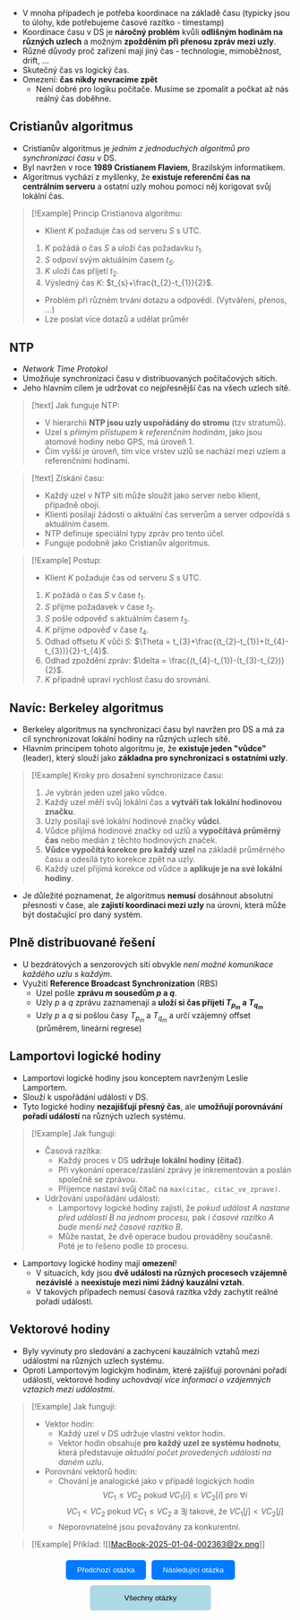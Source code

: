 - V mnoha případech je potřeba koordinace na základě času (typicky jsou to úlohy, kde potřebujeme časové razítko - timestamp)
- Koordinace času v DS je **náročný problém** kvůli **odlišným hodinám na různých uzlech** a možným **zpožděním při přenosu zpráv mezi uzly**.
- Různé důvody proč zařízení mají jiný čas - technologie, mimoběžnost, drift, ...
- Skutečný čas vs logický čas.
- Omezení: **čas nikdy nevracíme zpět**
	- Není dobré pro logiku počítače. Musíme se zpomalit a počkat až nás reálný čas doběhne.

## Cristianův algoritmus
- Cristianův algoritmus je *jedním z jednoduchých algoritmů pro synchronizaci času* v DS.
- Byl navržen v roce **1989 Cristianem Flaviem**, Brazilským informatikem.
- Algoritmus vychází z myšlenky, že **existuje referenční čas na centrálním serveru** a ostatní uzly mohou pomocí něj korigovat svůj lokální čas.

>[!Example] Princip Cristianova algoritmu:
>- Klient $K$ požaduje čas od serveru $S$ s UTC.
>1. $K$ požádá o čas $S$ a uloží čas požadavku $t_{1}$.
>2. $S$ odpoví svým aktuálním časem $t_{S}$.
>3. $K$ uloží čas přijetí $t_{2}$.
>4. Výsledný čas $K$: $t_{s}+\frac{t_{2}-t_{1}}{2}$.
>- Problém při různém trvání dotazu a odpovědi. (Vytváření, přenos, ...)
>- Lze poslat více dotazů a udělat průměr

## NTP
- *Network Time Protokol*
- Umožňuje synchronizaci času v distribuovaných počítačových sítích. 
- Jeho hlavním cílem je udržovat co nejpřesnější čas na všech uzlech sítě.

>[!text] Jak funguje NTP:
>- V hierarchii **NTP jsou uzly uspořádány do stromu** (tzv stratumů).
>- Uzel s *přímým přístupem k referenčním hodinám*, jako jsou atomové hodiny nebo GPS, má úroveň $1$.
>- Čím vyšší je úroveň, tím více vrstev uzlů se nachází mezi uzlem a referenčními hodinami.

>[!text] Získání času:
>- Každý uzel v NTP síti může sloužit jako server nebo klient, případně obojí.
>- Klienti posílají žádosti o aktuální čas serverům a server odpovídá s aktuálním časem.
>- NTP definuje speciální typy zpráv pro tento účel.
>- Funguje podobně jako Cristianův algoritmus.

>[!Example] Postup:
>- Klient $K$ požaduje čas od serveru $S$ s UTC.
>1. $K$ požádá o čas $S$ v čase $t_{1}$.
>2. $S$ přijme požadavek v čase $t_{2}$.
>3. $S$ pošle odpověď s aktuálním časem $t_{3}$.
>4. $K$ přijme odpověď v čase $t_{4}$.
>5. Odhad offsetu $K$ vůči $S$: $\Theta = t_{3}+\frac{(t_{2}-t_{1})+(t_{4}-t_{3})}{2}-t_{4}$.
>6. Odhad zpoždění zpráv: $\delta = \frac{(t_{4}-t_{1})-(t_{3}-t_{2})}{2}$.
>7. $K$ případně upraví rychlost času do srovnání.

## Navíc: Berkeley algoritmus
- Berkeley algoritmus na synchronizaci času byl navržen pro DS a má za cíl synchronizovat lokální hodiny na různých uzlech sítě.
- Hlavním principem tohoto algoritmu je, že **existuje jeden "vůdce"** (leader), který slouží jako **základna pro synchronizaci s ostatními uzly**.

>[!Example] Kroky pro dosažení synchronizace času:
>1. Je vybrán jeden uzel jako vůdce.
>2. Každý uzel měří svůj lokální čas a **vytváří tak lokální hodinovou značku**.
>3. Uzly posílají své lokální hodinové značky **vůdci**.
>4. Vůdce přijímá hodinové značky od uzlů a **vypočítává průměrný čas** nebo medián z těchto hodinových značek.
>5. **Vůdce vypočítá korekce pro každý uzel** na základě průměrného času a odesílá tyto korekce zpět na uzly.
>6. Každý uzel přijímá korekce od vůdce a **aplikuje je na své lokální hodiny**.

- Je důležité poznamenat, že algoritmus **nemusí** dosáhnout absolutní přesnosti v čase, ale **zajistí koordinaci mezi uzly** na úrovni, která může být dostačující pro daný systém.

## Plně distribuované řešení
- U bezdrátových a senzorových sítí obvykle *není možné komunikace každého uzlu s každým*.
- Využití **Reference Broadcast Synchronization** (RBS)
	- Uzel pošle **zprávu $m$ sousedům $p$ a $q$**.
	- Uzly $p$ a $q$ zprávu zaznamenají a **uloží si čas přijetí $T_{p_{m}}$ a $T_{q_{m}}$**
	- Uzly $p$ a $q$ si pošlou časy $T_{p_{m}}$ a $T_{q_{m}}$ a určí vzájemný offset (průměrem, lineární regrese)

## Lamportovi logické hodiny
- Lamportovi logické hodiny jsou konceptem navrženým Leslie Lamportem.
- Slouží k uspořádání událostí v DS.
- Tyto logické hodiny **nezajišťují přesný čas**, ale **umožňují porovnávání pořadí událostí** na různých uzlech systému.

>[!Example] Jak fungují:
>- Časová razítka:
>	- Každý proces v DS **udržuje lokální hodiny (čitač)**.
>	- Při vykonání operace/zaslání zprávy je inkrementován a poslán společně se zprávou. 
>	- Příjemce nastaví svůj čitač na `max(citac, citac_ve_zprave)`.
>- Udržování uspořádání událostí:
>	- Lamportovy logické hodiny zajistí, že *pokud událost $A$ nastane před událostí $B$ na jednom procesu,* pak i *časové razítko $A$ bude menší než časové razítko $B$*.
>	- Může nastat, že dvě operace budou prováděny současně. Poté je to řešeno podle `ID` procesu.

- Lamportovy logické hodiny mají **omezení**!
	- V situacích, kdy jsou **dvě události na různých procesech vzájemně nezávislé** a **neexistuje mezi nimi žádný kauzální vztah**.
	- V takových případech nemusí časová razítka vždy zachytit reálné pořadí událostí.

## Vektorové hodiny
- Byly vyvinuty pro sledování a zachycení kauzálních vztahů mezi událostmi na různých uzlech systému.
- Oproti Lamportovým logickým hodinám, které zajišťují porovnání pořadí událostí, vektorové hodiny *uchovávají více informací o vzájemných vztazích mezi událostmi*.

>[!Example] Jak fungují:
>- Vektor hodin:
>	- Každý uzel v DS udržuje vlastní vektor hodin.
>	- Vektor hodin obsahuje **pro každý uzel ze systému hodnotu**, která představuje *aktuální počet provedených událostí na daném uzlu*.
>- Porovnání vektorů hodin:
>	- Chování je analogické jako v případě logických hodin $$VC_{1} \leq VC_{2} \text{ pokud } VC_{1}[i]\leq VC_{2}[i] \text{ pro } \forall i$$ $$VC_{1} < VC_{2} \text{ pokud } VC_{1} \leq VC_{2} \text{ a } \exists j \text{ takové, že } VC_{1}[j] < VC_{2}[j]$$
>	- Neporovnatelné jsou považovány za konkurentní.

>[!Example] Příklad:
>![[MacBook-2025-01-04-002363@2x.png]]

<div style="text-align: center; margin-top: 20px;">
    <!-- Horní tlačítka -->
    <div style="display: flex; justify-content: center; gap: 10px; margin-bottom: 10px;">
        <a href="obsidian://open?vault=SZZ-Otazky2024&file=Obor%20AINF-VS%2FPovinn%C4%9B%20voliteln%C3%A9%20p%C5%99edm%C4%9Bty%2FProst%C5%99edky%20pro%20synchronizaci%20proces%C5%AF" style="text-decoration: none;">
            <button style="padding: 10px 20px; background-color: #007BFF; color: white; border: none; border-radius: 5px; cursor: pointer;">
                Předchozí otázka
            </button>
        </a>
        <a href="obsidian://open?vault=SZZ-Otazky2024&file=Obor%20AINF-VS%2FPovinn%C4%9B%20voliteln%C3%A9%20p%C5%99edm%C4%9Bty%2FVz%C3%A1jemn%C3%A9%20vylou%C4%8Den%C3%AD%20v%20DS" style="text-decoration: none;">
            <button style="padding: 10px 20px; background-color: #007BFF; color: white; border: none; border-radius: 5px; cursor: pointer;">
                Následující otázka
            </button>
        </a>
    </div>
    <!-- Spodní tlačítko -->
    <a href="obsidian://open?vault=SZZ-Otazky2024&file=Obor%20AINF-VS%2F2.%20Povinn%C4%9B%20voliteln%C3%A9%20p%C5%99edm%C4%9Bty" style="text-decoration: none;">
        <button style="padding: 15px 30px; background-color: #ADD8E6; color: black; border: none; border-radius: 5px; cursor: pointer; width: 43%;">
            Všechny otázky
        </button>
    </a>
</div>